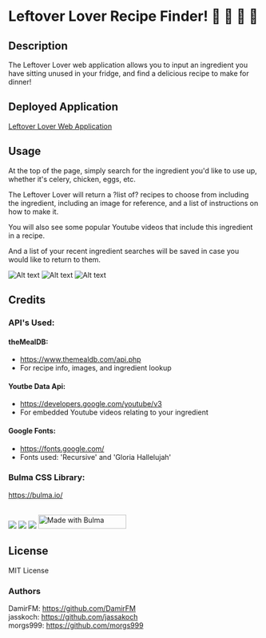 # Leftover Lover Recipe Finder! 🥬  🍎  🥚  🥩

## Description
The Leftover Lover web application allows you to input an ingredient you have sitting unused in your fridge, and find a delicious recipe to make for dinner!

## Deployed Application
[Leftover Lover Web Application](https://damirfm.github.io/leftover/)

## Usage
At the top of the page, simply search for the ingredient you'd like to use up, whether it's celery, chicken, eggs, etc.

The Leftover Lover will return a ?list of? recipes to choose from including the ingredient, including an image for reference, and a list of instructions on how to make it.

You will also see some popular Youtube videos that include this ingredient in a recipe.

And a list of your recent ingredient searches will be saved in case you would like to return to them.

![Alt text](./Assets/images/Opening%20Page.gif "Opening Page")
![Alt text](./Assets/images/Search%20Result.gif "Search Result")
![Alt text](./Assets/images/Recent%20Search.gif "Recent Search")


## Credits
### API's Used:
#### theMealDB: 
 - https://www.themealdb.com/api.php
 - For recipe info, images, and ingredient lookup
#### Youtbe Data Api: 
 - https://developers.google.com/youtube/v3
 - For embedded Youtube videos relating to your ingredient

#### Google Fonts: 
 - https://fonts.google.com/
 - Fonts used: 'Recursive' and 'Gloria Hallelujah'

### Bulma CSS Library: 
https://bulma.io/

<br>
<img src="https://img.shields.io/badge/CSS3-1572B6?style=for-the-badge&logo=css3&logoColor=white" />    
<img src="https://img.shields.io/badge/HTML5-E34F26?style=for-the-badge&logo=html5&logoColor=white" />  
<img src="https://img.shields.io/badge/JavaScript-F7DF1E?style=for-the-badge&logo=javascript&logoColor=black" />  
<img src="https://bulma.io/images/made-with-bulma.png" alt="Made with Bulma" width="176" height="28">

## License
MIT License

### Authors
DamirFM: https://github.com/DamirFM <br>
jasskoch: https://github.com/jassakoch <br>
morgs999: https://github.com/morgs999 <br>
